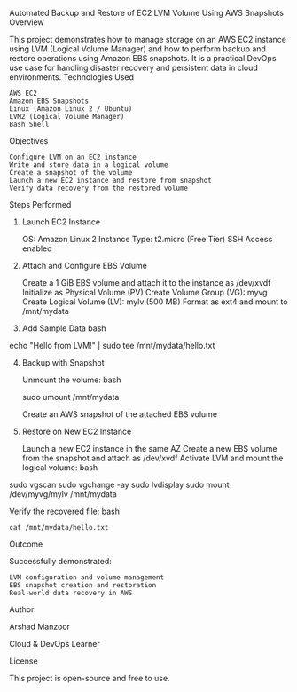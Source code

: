 Automated Backup and Restore of EC2 LVM Volume Using AWS Snapshots
Overview

This project demonstrates how to manage storage on an AWS EC2 instance using LVM (Logical Volume Manager) and how to perform backup and restore operations using Amazon EBS snapshots.
It is a practical DevOps use case for handling disaster recovery and persistent data in cloud environments.
Technologies Used

    AWS EC2
    Amazon EBS Snapshots
    Linux (Amazon Linux 2 / Ubuntu)
    LVM2 (Logical Volume Manager)
    Bash Shell

Objectives

    Configure LVM on an EC2 instance
    Write and store data in a logical volume
    Create a snapshot of the volume
    Launch a new EC2 instance and restore from snapshot
    Verify data recovery from the restored volume

Steps Performed
1. Launch EC2 Instance

    OS: Amazon Linux 2
    Instance Type: t2.micro (Free Tier)
    SSH Access enabled

2. Attach and Configure EBS Volume

    Create a 1 GiB EBS volume and attach it to the instance as /dev/xvdf
    Initialize as Physical Volume (PV)
    Create Volume Group (VG): myvg
    Create Logical Volume (LV): mylv (500 MB)
    Format as ext4 and mount to /mnt/mydata

3. Add Sample Data
bash

echo "Hello from LVM!" | sudo tee /mnt/mydata/hello.txt

4. Backup with Snapshot

    Unmount the volume:
    bash

    sudo umount /mnt/mydata

    Create an AWS snapshot of the attached EBS volume

5. Restore on New EC2 Instance

    Launch a new EC2 instance in the same AZ
    Create a new EBS volume from the snapshot and attach as /dev/xvdf
    Activate LVM and mount the logical volume:
    bash

sudo vgscan
sudo vgchange -ay
sudo lvdisplay
sudo mount /dev/myvg/mylv /mnt/mydata

Verify the recovered file:
bash

    cat /mnt/mydata/hello.txt

Outcome

Successfully demonstrated:

    LVM configuration and volume management
    EBS snapshot creation and restoration
    Real-world data recovery in AWS

Author

Arshad Manzoor

Cloud & DevOps Learner

License

This project is open-source and free to use.
